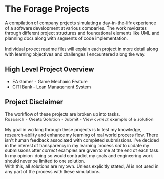 # The Forage Projects
A compilation of company projects simulating a day-in-the-life experience of a software development at various companies. The work navigates through different project structures and foundational elements like UML and planning docs along with segments of code implementation.
\
\
Individual project readme files will explain each project in more detail along with learning objectives and challenges I encountered along the way.
## High Level Project Overview
- EA Games - Game Mechanic Feature
- CITI Bank - Loan Management System
## Project Disclaimer
The workflow of these projects are broken up into tasks.\
Research - Create Solution - Submit - View *correct* example of a solution\
\
My goal in working through these projects is to test my knowledge, research-ability and enhance my learning of real world process flow. There isn't human feedback associated with completed submissions. I've decided in the interest of transparency in my learning process *not* to update my submissions after *correct* examples are given to me at the end of each task. In my opinion, doing so would contradict my goals and engineering work should never be limited to one solution.
\
With this, all solutions are my own. Unless explicitly stated, AI is not used in any part of the process with these simulations.